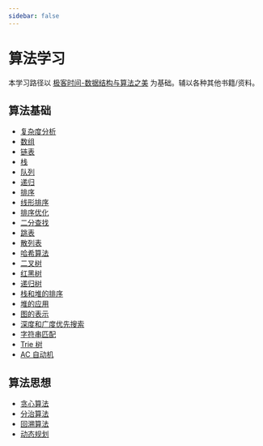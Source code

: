 ```yaml
---
sidebar: false
---
```


# 算法学习

本学习路径以 [极客时间-数据结构与算法之美](https://time.geekbang.org/column/intro/126?code=niATWQ6EU8pXKP9GvljUrr0mcnaAoiB7MRSYW4FybGw%3D&utm_term=zeusFGBF3&utm_source=zhihu&utm_medium=zhihu&utm_campaign=126-end&utm_content=textlink0417) 为基础。辅以各种其他书籍/资料。

## 算法基础

- [复杂度分析](./复杂度分析.md)
- [数组]()
- [链表]()
- [栈]()
- [队列]()
- [递归]()
- [排序]()
- [线形排序]()
- [排序优化]()
- [二分查找]()
- [跳表]()
- [散列表]()
- [哈希算法]()
- [二叉树]()
- [红黑树]()
- [递归树]()
- [栈和堆的排序]()
- [堆的应用]()
- [图的表示]()
- [深度和广度优先搜索]()
- [字符串匹配]()
- [Trie 树]()
- [AC 自动机]()

## 算法思想

- [贪心算法]()
- [分治算法]()
- [回溯算法]()
- [动态规划]()
